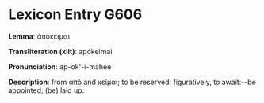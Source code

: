 # Lexicon Entry G606

**Lemma**: ἀπόκειμαι

**Transliteration (xlit)**: apókeimai

**Pronunciation**: ap-ok'-i-mahee

**Description**:
from ἀπό and κεῖμαι; to be reserved; figuratively, to await:--be appointed, (be) laid up.
